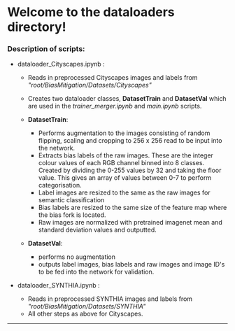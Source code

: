 # Welcome to the dataloaders directory!

### Description of scripts:

 - dataloader_Cityscapes.ipynb :

    - Reads in preprocessed Cityscapes images and labels from *"root/BiasMitigation/Datasets/Cityscapes"*
    
    - Creates two dataloader classes, **DatasetTrain** and **DatasetVal** which are used in the *trainer_merger.ipynb* and *main.ipynb* scripts.
    
    - **DatasetTrain**: 
        - Performs augmentation to the images consisting of random flipping, scaling and cropping to 256 x 256 read to be input into the network.
        - Extracts bias labels of the raw images. These are the integer colour values of each RGB channel binned into 8 classes. Created by dividing the 0-255 values by 32 and taking the floor value. This gives an array of values between 0-7 to perform categorisation. 
        - Label images are resized to the same as the raw images for semantic classification
        - Bias labels are resized to the same size of the feature map where the bias fork is located.
        - Raw images are normalized with pretrained imagenet mean and standard deviation values and outputted.
        
    - **DatasetVal**:
        - performs no augmentation
        - outputs label images, bias labels and raw images and image ID's to be fed into the network for validation. 
        
        
 - dataloader_SYNTHIA.ipynb : 
 
    - Reads in preprocessed SYNTHIA images and labels from *"root/BiasMitigation/Datasets/SYNTHIA"*
    - All other steps as above for Cityscapes. 

____